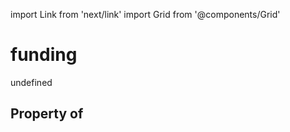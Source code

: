 import Link from 'next/link'
import Grid from '@components/Grid'

# funding

undefined

## Property of



